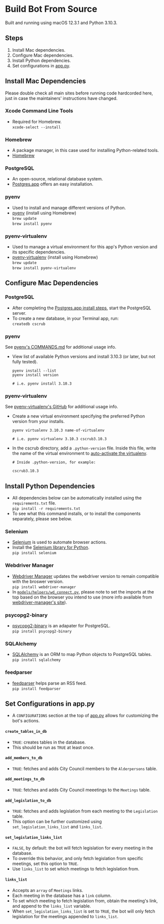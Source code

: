 # Build Bot From Source
Built and running using macOS 12.3.1 and Python 3.10.3.

## Steps
1. Install Mac dependencies.
2. Configure Mac dependencies.
3. Install Python dependencies.
4. Set configurations in [app.py](../app.py).

## Install Mac Dependencies

Please double check all main sites before running code hardcorded here, just in case the maintainers' instructions have changed.

### Xcode Command Line Tools
- Required for Homebrew. </br>
    `xcode-select --install`

### Homebrew
- A package manager, in this case used for installing Python-related tools.
- [Homebrew](https://brew.sh/)

### PostgreSQL
- An open-source, relational database system.
- [Postgres.app](https://postgresapp.com/) offers an easy installation.

### pyenv
- Used to install and manage different versions of Python.
- [pyenv](https://github.com/pyenv/pyenv) (install using Homebrew)</br>
    `brew update`</br>
    `brew install pyenv`

### pyenv-virtualenv
- Used to manage a virtual environment for this app's Python version and its specific dependencies.
- [pyenv-virtualenv](https://github.com/pyenv/pyenv-virtualenv) (install using Homebrew)</br>
    `brew update`</br>
    `brew install pyenv-virtualenv`

## Configure Mac Dependencies

### PostgreSQL
- After completing the [Postgres.app install steps](https://postgresapp.com/), start the PostgreSQL server.
- To create a new database, in your Terminal app, run:</br>
`createdb cscrub`

### pyenv
See [pyenv's COMMANDS.md](https://github.com/pyenv/pyenv/blob/master/COMMANDS.md) for additional usage info.
- View list of available Python versions and install 3.10.3 (or later, but not fully tested).

    ```shell
    pyenv install --list
    pyenv install version

    # i.e. pyenv install 3.10.3
    ```

### pyenv-virtualenv
See [pyenv-virtualenv's GitHub](https://github.com/pyenv/pyenv-virtualenv) for additional usage info.
- Create a new virtual environment specifying the preferred Python version from your installs. 

    ```shell
    pyenv virtualenv 3.10.3 name-of-virtualenv

    # i.e. pyenv virtualenv 3.10.3 cscrub3.10.3
    ```
- In the cscrub directory, add a `.python-version` file. Inside this file, write the name of the virtual environment to [auto-activate the virtualenv](https://github.com/pyenv/pyenv-virtualenv#activate-virtualenv).

    ```shell
    # Inside .python-version, for example:

    cscrub3.10.3
    ```
## Install Python Dependencies

- All dependencies below can be automatically installed using the `requirements.txt` file.</br>
    `pip install -r requirements.txt`
- To see what this command installs, or to install the components separately, please see below.

### Selenium
- [Selenium](https://www.selenium.dev/documentation/webdriver/getting_started/) is used to automate browser actions.
- Install the [Selenium library for Python](https://www.selenium.dev/documentation/webdriver/getting_started/install_library/).</br>
    `pip install selenium`

### Webdriver Manager
- [Webdriver Manager](https://github.com/SergeyPirogov/webdriver_manager) updates the webdriver version to remain compatible with the broswer version.</br> 
    `pip install webdriver-manager`
- In [`models/helpers/wd_connect.py`](../models/helpers/wd_connect.py), please note to set the imports at the top based on the browser you intend to use (more info available from [webdriver-manager's site](https://pypi.org/project/webdriver-manager/)).

### psycopg2-binary
- [psycopg2-binary](https://pypi.org/project/psycopg2-binary/) is an adapater for PostgreSQL.</br>
    `pip install psycopg2-binary`

### SQLAlchemy
- [SQLAlchemy](https://docs.sqlalchemy.org/en/14/orm/quickstart.html) is an ORM to map Python objects to PostgreSQL tables.</br>
    `pip install sqlalchemy`

### feedparser
- [feedparser](https://pypi.org/project/feedparser/) helps parse an RSS feed.</br>
    `pip install feedparser`


## Set Configurations in app.py

- A `CONFIGURATIONS` section at the top of [app.py](../app.py) allows for customizing the bot's actions. 

#### `create_tables_in_db`
- `TRUE`: creates tables in the database.
- This should be run as `TRUE` at least once.

#### `add_members_to_db`
- `TRUE`: fetches and adds City Council members to the `Alderpersons` table.

#### `add_meetings_to_db`
- `TRUE`: fetches and adds City Council meeetings to the `Meetings` table.

#### `add_legislation_to_db`
- `TRUE`: fetches and adds legislation from each meeting to the `Legislation` table.
- This option can be further customized using `set_legislation_links_list` and `links_list`.

#### `set_legislation_links_list`
- `FALSE`, by default: the bot will fetch legislation for every meeting in the database. 
- To override this behavior, and only fetch legislation from specific meetings, set this option to `TRUE`. 
- Use `links_list` to set which meetings to fetch legislation from.

#### `links_list`
- Accepts an `array` of `Meetings` links.
- Each meeting in the database has a `link` column.
- To set which meeting to fetch legislation from, obtain the meeting's link, and append to the `links_list` variable.
- When `set_legislation_links_list` is set to `TRUE`, the bot will only fetch legislation for the meetings appended to `links_list`. 
